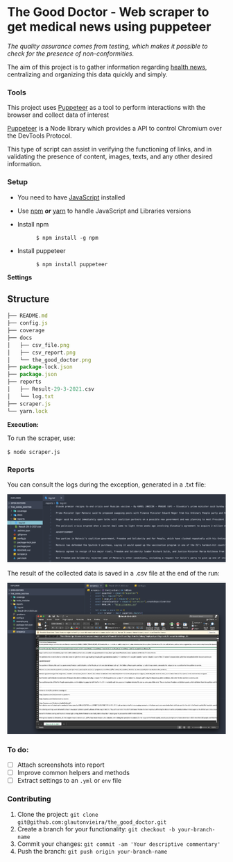 # The Good Doctor - Web scraper to get medical news using puppeteer

_The quality assurance comes from testing, which makes it possible to check for the presence of non-conformities._

The aim of this project is to gather information regarding [health news](https://apnews.com/hub/health), centralizing and organizing this data quickly and simply.

### Tools

This project uses [Puppeteer](https://pptr.dev/) as a tool to perform interactions with the browser and collect data of interest

[Puppeteer](https://pptr.dev/) is a Node library which provides a API to control Chromium over the DevTools Protocol.

This type of script can assist in verifying the functioning of links, and in validating the presence of content, images, texts, and any other desired information.

### Setup

- You need to have [JavaScript](https://developer.mozilla.org/pt-BR/docs/Web/JavaScript) installed

* Use [npm](https://www.npmjs.com/) ***or*** [yarn](https://yarnpkg.com/) to handle JavaScript and Libraries versions

* Install npm

            $ npm install -g npm

* Install puppeteer

            $ npm install puppeteer

**Settings**

## Structure

```javascript
├── README.md
├── config.js
├── coverage
├── docs
│   ├── csv_file.png
│   ├── csv_report.png
│   └── the_good_doctor.png
├── package-lock.json
├── package.json
├── reports
│   ├── Result-29-3-2021.csv
│   └── log.txt
├── scraper.js
└── yarn.lock
```

**Execution:**

To run the scraper, use:

``
$ node scraper.js
``

### Reports

You can consult the logs during the exception, generated in a .txt file:

![Execution Logs](docs/logs.png)

The result of the collected data is saved in a .csv file at the end of the run:

![CSV Report](docs/csv_file.png)

### To do:

  - [ ]  Attach screenshots into report
  - [ ]  Improve common helpers and methods
  - [ ]  Extract settings to an `.yml` or `env` file

### Contributing

1. Clone the project: `git clone git@github.com:glautonvieira/the_good_doctor.git`
2. Create a branch for your functionality: `git checkout -b your-branch-name`
3. Commit your changes: `git commit -am 'Your descriptive commentary'`
4. Push the branch: `git push origin your-branch-name`
